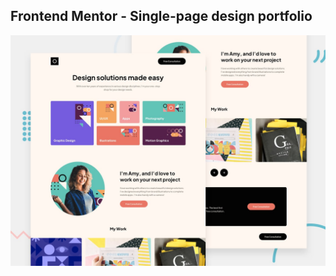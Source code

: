 ## Frontend Mentor - Single-page design portfolio

![Design preview for the Single-page design portfolio coding challenge](assets/preview.jpg)
